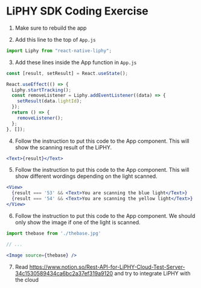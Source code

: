 # LiPHY SDK Coding Exercise

1. Make sure to rebuild the app 

2. Add this line to the top of `App.js`

```js
import Liphy from "react-native-liphy";
```

3. Add these lines inside the App function in `App.js`

```js
const [result, setResult] = React.useState();

React.useEffect(() => {
  Liphy.startTracking();
  const removeListener = Liphy.addEventListener((data) => {
    setResult(data.lightId);
  });
  return () => {
    removeListener();
  };
}, []);
```

4. Follow the instruction to put this code to the App component. This will show the scanning result of the LiPHY.

```jsx
<Text>{result}</Text>
```

5. Follow the instruction to put this code to the App component. This will show different wordings depending on the light scanned.

```jsx
<View>
  {result === '53' && <Text>You are scanning the blue light</Text>}
  {result === '54' && <Text>You are scanning the yellow light</Text>}
</View>
```

6. Follow the instruction to put this code to the App component. We should only show the image if one of the light is scanned.

```jsx
import thebase from './thebase.jpg'

// ...

<Image source={thebase} />
```

7. Read https://www.notion.so/Rest-API-for-LiPHY-Cloud-Test-Server-34c1530589434ca6bc2a37ef319a9120 and try to integrate LiPHY with the cloud